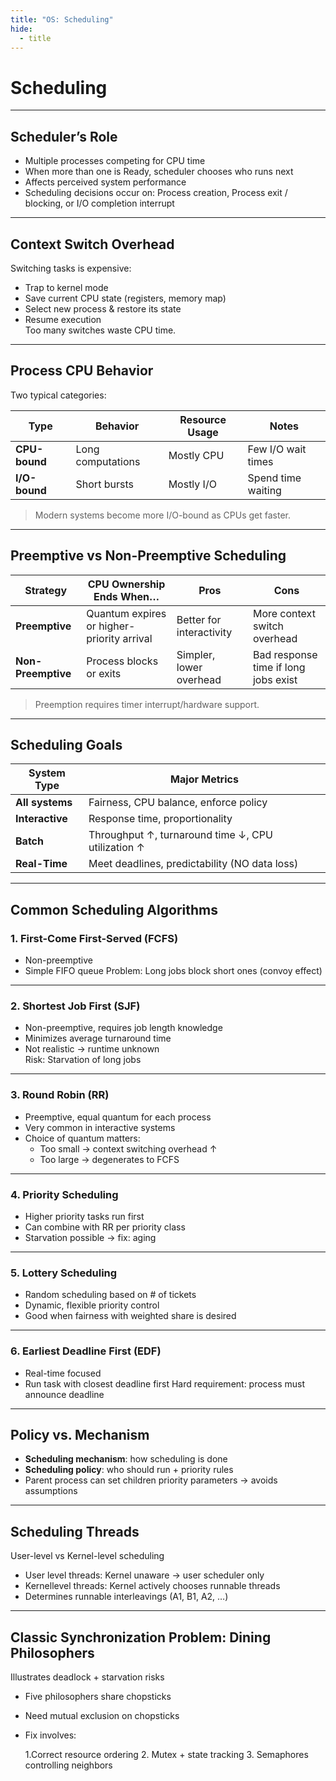 ```yaml
---
title: "OS: Scheduling"
hide:
  - title
---
```


# Scheduling  
---

## **Scheduler’s Role**
- Multiple processes competing for CPU time
- When more than one is Ready, scheduler chooses who runs next
- Affects perceived system performance
- Scheduling decisions occur on: Process creation, Process exit / blocking, or I/O completion interrupt

---

## **Context Switch Overhead**
Switching tasks is expensive:

- Trap to kernel mode
- Save current CPU state (registers, memory map)
- Select new process & restore its state
- Resume execution  
Too many switches waste CPU time.

---

## **Process CPU Behavior**
Two typical categories:

| Type | Behavior | Resource Usage | Notes |
|---|---|---|---|
| **CPU-bound** | Long computations | Mostly CPU | Few I/O wait times |
| **I/O-bound** | Short bursts | Mostly I/O | Spend time waiting |

> Modern systems become more I/O-bound as CPUs get faster.

---

## **Preemptive vs Non-Preemptive Scheduling**

| Strategy | CPU Ownership Ends When… | Pros | Cons |
|---|---|---|---|
| **Preemptive** | Quantum expires or higher-priority arrival | Better for interactivity | More context switch overhead |
| **Non-Preemptive** | Process blocks or exits | Simpler, lower overhead | Bad response time if long jobs exist |

> Preemption requires timer interrupt/hardware support.

---

## **Scheduling Goals**

| System Type | Major Metrics |
|---|---|
| **All systems** | Fairness, CPU balance, enforce policy |
| **Interactive** | Response time, proportionality |
| **Batch** | Throughput ↑, turnaround time ↓, CPU utilization ↑ |
| **Real-Time** | Meet deadlines, predictability (NO data loss) |  


---

## **Common Scheduling Algorithms**

### **1. First-Come First-Served (FCFS)**
- Non-preemptive
- Simple FIFO queue 
Problem: Long jobs block short ones (convoy effect)

---

### **2. Shortest Job First (SJF)**
- Non-preemptive, requires job length knowledge
- Minimizes average turnaround time
- Not realistic → runtime unknown  
Risk: Starvation of long jobs

---

### **3. Round Robin (RR)**
- Preemptive, equal quantum for each process
- Very common in interactive systems
- Choice of quantum matters:
  - Too small → context switching overhead ↑
  - Too large → degenerates to FCFS

---

### **4. Priority Scheduling**
- Higher priority tasks run first
- Can combine with RR per priority class
- Starvation possible → fix: aging

---

### **5. Lottery Scheduling**
- Random scheduling based on # of tickets
- Dynamic, flexible priority control  
- Good when fairness with weighted share is desired

---

### **6. Earliest Deadline First (EDF)**
- Real-time focused
- Run task with closest deadline first
Hard requirement: process must announce deadline

---

## **Policy vs. Mechanism**
- **Scheduling mechanism**: how scheduling is done
- **Scheduling policy**: who should run + priority rules
- Parent process can set children priority parameters → avoids assumptions  

---

## **Scheduling Threads**
User-level vs Kernel-level scheduling  

- User level threads: Kernel unaware → user scheduler only
- Kernellevel threads: Kernel actively chooses runnable threads
- Determines runnable interleavings (A1, B1, A2, …)
---

## **Classic Synchronization Problem: Dining Philosophers**
Illustrates deadlock + starvation risks

- Five philosophers share chopsticks
- Need mutual exclusion on chopsticks
- Fix involves:

  1.Correct resource ordering
  2. Mutex + state tracking
  3. Semaphores controlling neighbors  
